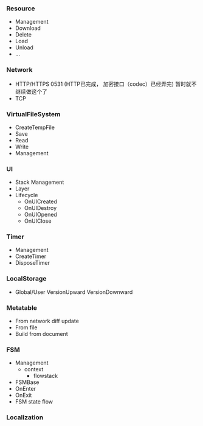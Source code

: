 ### Resource
- Management
- Download
- Delete
- Load
- Unload
- ...

### Network
- HTTP/HTTPS 0531 (HTTP已完成， 加密接口（codec）已经弄完) 暂时就不继续做这个了
- TCP 
	
### VirtualFileSystem
- CreateTempFile
- Save
- Read
- Write
- Management

### UI
- Stack Management
- Layer
- Lifecycle
    - OnUICreated
    - OnUIDestroy
    - OnUIOpened
    - OnUIClose

### Timer
- Management
- CreateTimer
- DisposeTimer

### LocalStorage
- Global/User   VersionUpward VersionDownward

### Metatable
- From network  diff update
- From file
- Build from document


### FSM
- Management
    - context
        - flowstack
-   FSMBase
-   OnEnter
-   OnExit
-   FSM state flow 

### Localization

